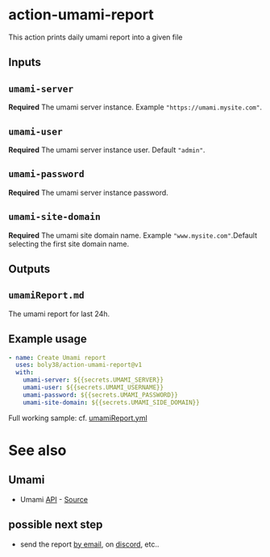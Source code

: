 # action-umami-report

This action prints daily umami report into a given file

## Inputs

## `umami-server`

**Required** The umami server instance. Example `"https://umami.mysite.com"`.

## `umami-user`

**Required** The umami server instance user. Default `"admin"`.

## `umami-password`

**Required** The umami server instance password.

## `umami-site-domain`

**Required** The umami site domain name.  Example `"www.mysite.com"`.Default selecting the first site domain name.

## Outputs

## `umamiReport.md`

The umami report for last 24h.

## Example usage

```yaml
- name: Create Umami report
  uses: boly38/action-umami-report@v1
  with:
    umami-server: ${{secrets.UMAMI_SERVER}}
    umami-user: ${{secrets.UMAMI_USERNAME}}
    umami-password: ${{secrets.UMAMI_PASSWORD}}
    umami-site-domain: ${{secrets.UMAMI_SIDE_DOMAIN}}   
```

Full working sample: cf. [umamiReport.yml](.github/workflows/umamiReport.yml)

# See also

## Umami
- Umami [API](https://umami.is/docs/api) - [Source](https://github.com/umami-software/umami)

## possible next step
- send the report [by email](https://github.com/dawidd6/action-send-mail), on [discord](https://github.com/marketplace/actions/upload-to-discord), etc..